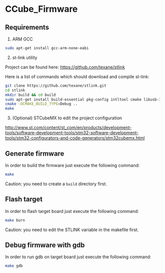 CCube_Firmware
==============

Requirements
------------

1. ARM GCC

```bash
sudo apt-get install gcc-arm-none-eabi
```

2. st-link utility

Project can be found here: https://github.com/texane/stlink

Here is a list of commands which should download and compile st-link:

```bash
git clone https://github.com/texane/stlink.git
cd stlink
mkdir build && cd build
sudo apt-get install build-essential pkg-config intltool cmake libusb-1.0.0-dev
cmake -DCMAKE_BUILD_TYPE=Debug ..
make
```

3. (Optional) STCubeMX to edit the project configuration

http://www.st.com/content/st_com/en/products/development-tools/software-development-tools/stm32-software-development-tools/stm32-configurators-and-code-generators/stm32cubemx.html

Generate firmware
-----------------

In order to build the firmware just execute the following command:

```bash
make
```

Caution: you need to create a `build` directory first.

Flash target
------------

In order to flash target board just execute the following command:

```bash
make burn
```

Caution: you need to edit the STLINK variable in the makefile first.

Debug firmware with gdb
-----------------------

In order to run gdb on target board just execute the following command:

```bash
make gdb
```
